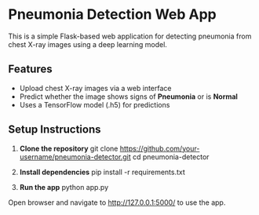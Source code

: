 # Pneumonia Detection Web App

This is a simple Flask-based web application for detecting pneumonia from chest X-ray images using a deep learning model.

## Features

- Upload chest X-ray images via a web interface
- Predict whether the image shows signs of **Pneumonia** or is **Normal**
- Uses a TensorFlow model (.h5) for predictions

## Setup Instructions

1. **Clone the repository**
   git clone https://github.com/your-username/pneumonia-detector.git
   cd pneumonia-detector

2. **Install dependencies**
    pip install -r requirements.txt

3. **Run the app**
    python app.py

Open browser and navigate to http://127.0.0.1:5000/ to use the app.
